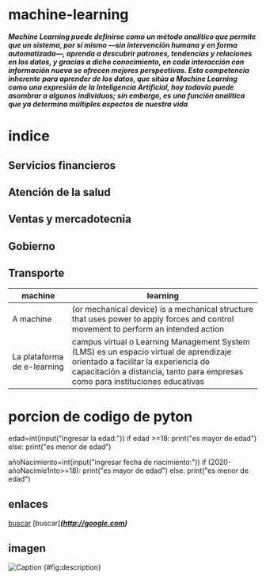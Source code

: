 # machine-learning

***Machine Learning puede definirse como un método analítico que permite que un sistema, por sí mismo —sin intervención humana y en forma automatizada—, aprenda a descubrir patrones, tendencias y relaciones en los datos, y gracias a dicho conocimiento, en cada interacción con información nueva se ofrecen mejores perspectivas. Esta competencia inherente para aprender de los datos, que sitúa a Machine Learning como una expresión de la Inteligencia Artificial, hoy todavía puede asombrar a algunos individuos; sin embargo, es una función analítica que ya determina múltiples aspectos de nuestra vida***
#  indice
## Servicios financieros
## Atención de la salud
## Ventas y mercadotecnia
## Gobierno
## Transporte

machine|learning
---|---
A machine |(or mechanical device) is a mechanical structure that uses power to apply forces and control movement to perform an intended action|
La plataforma de e-learning| campus virtual o Learning Management System (LMS) es un espacio virtual de aprendizaje orientado a facilitar la experiencia de capacitación a distancia, tanto para empresas como para instituciones educativas|

# porcion de codigo de pyton
edad=int(input("ingresar la edad:"))
if edad >=18:
    print("es mayor de edad")
else:
    print("es menor de edad")
    
añoNacimiento=int(input("ingresar fecha de nacimiento:"))
if (2020-añoNacimie1nto>=18):
 print("es mayor de edad")
else:
 print("es menor de edad")  

## enlaces
[buscar](http://google.com)
[buscar]***(http://google.com)***

## imagen 
![Caption](image.png) {#fig:description}
